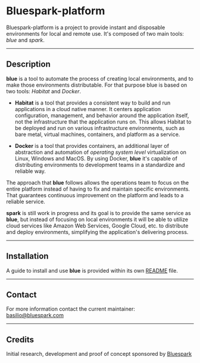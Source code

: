 # Bluespark-platform

Bluespark-platform is a project to provide instant and disposable environments
for local and remote use. It's composed of two main tools: _blue_ and _spark_.

___

## Description

__blue__ is a tool to automate the process of creating local environments, and
to make those environments distributable. For that purpose blue is based on two
tools: _Habitat_ and _Docker_.

* __Habitat__ is a tool that provides a consistent way to build and run
applications in a cloud native manner. It centers application configuration,
management, and behavior around the application itself, not the infrastructure
that the application runs on. This allows Habitat to be deployed and run on
various infrastructure environments, such as bare metal, virtual machines,
containers, and platform as a service.

* __Docker__ is a tool that provides containers, an additional layer of
abstraction and automation of _operating system level_ virtualization on Linux,
Windows and MacOS. By using Docker, __blue__ it's capable of distributing
environments to development teams in a standardize and reliable way.

The approach that __blue__ follows allows the operations team to focus on the
entire platform instead of having to fix and maintain specific environments.
That guarantees continuous improvement on the platform and leads to a reliable
service.

__spark__ is still work in progress and its goal is to provide the same service
as __blue__, but instead of focusing on local environments it will be able to
utilize cloud services like Amazon Web Services, Google Cloud, etc. to
distribute and deploy environments, simplifying the application's delivering
process.

---

## Installation

A guide to install and use __blue__ is provided within its own [README](blue/) file.

---

## Contact

For more information contact the current maintainer: basilio@bluespark.com

---

## Credits

Initial research, development and proof of concept sponsored by [Bluespark](https://www.bluespark.com)
